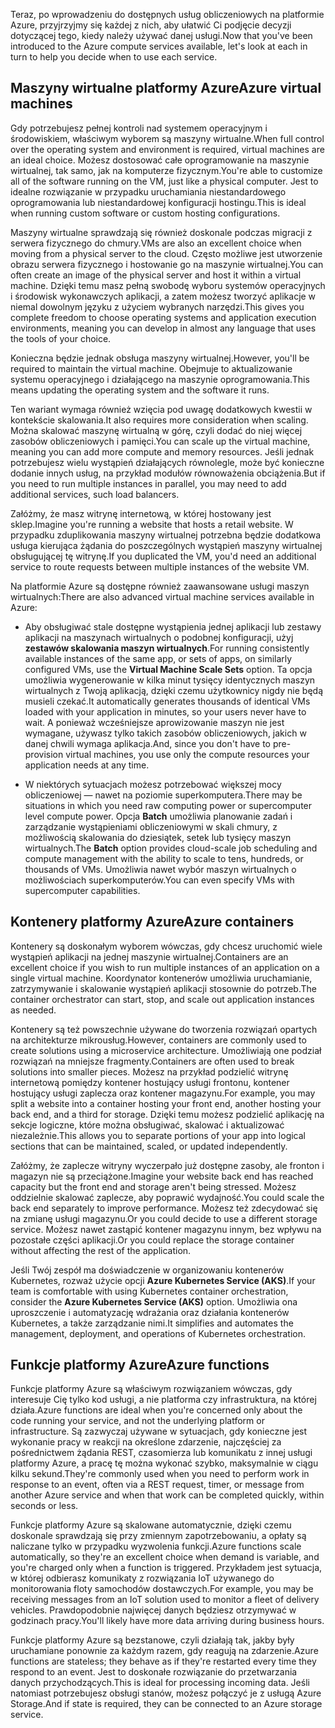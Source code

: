 <span data-ttu-id="c4604-101">Teraz, po wprowadzeniu do dostępnych usług obliczeniowych na platformie Azure, przyjrzyjmy się każdej z nich, aby ułatwić Ci podjęcie decyzji dotyczącej tego, kiedy należy używać danej usługi.</span><span class="sxs-lookup"><span data-stu-id="c4604-101">Now that you've been introduced to the Azure compute services available, let's look at each in turn to help you decide when to use each service.</span></span>

## <a name="azure-virtual-machines"></a><span data-ttu-id="c4604-102">Maszyny wirtualne platformy Azure</span><span class="sxs-lookup"><span data-stu-id="c4604-102">Azure virtual machines</span></span>

<span data-ttu-id="c4604-103">Gdy potrzebujesz pełnej kontroli nad systemem operacyjnym i środowiskiem, właściwym wyborem są maszyny wirtualne.</span><span class="sxs-lookup"><span data-stu-id="c4604-103">When full control over the operating system and environment is required, virtual machines are an ideal choice.</span></span> <span data-ttu-id="c4604-104">Możesz dostosować całe oprogramowanie na maszynie wirtualnej, tak samo, jak na komputerze fizycznym.</span><span class="sxs-lookup"><span data-stu-id="c4604-104">You're able to customize all of the software running on the VM, just like a physical computer.</span></span> <span data-ttu-id="c4604-105">Jest to idealne rozwiązanie w przypadku uruchamiania niestandardowego oprogramowania lub niestandardowej konfiguracji hostingu.</span><span class="sxs-lookup"><span data-stu-id="c4604-105">This is ideal when running custom software or custom hosting configurations.</span></span>

<span data-ttu-id="c4604-106">Maszyny wirtualne sprawdzają się również doskonale podczas migracji z serwera fizycznego do chmury.</span><span class="sxs-lookup"><span data-stu-id="c4604-106">VMs are also an excellent choice when moving from a physical server to the cloud.</span></span> <span data-ttu-id="c4604-107">Często możliwe jest utworzenie obrazu serwera fizycznego i hostowanie go na maszynie wirtualnej.</span><span class="sxs-lookup"><span data-stu-id="c4604-107">You can often create an image of the physical server and host it within a virtual machine.</span></span> <span data-ttu-id="c4604-108">Dzięki temu masz pełną swobodę wyboru systemów operacyjnych i środowisk wykonawczych aplikacji, a zatem możesz tworzyć aplikacje w niemal dowolnym języku z użyciem wybranych narzędzi.</span><span class="sxs-lookup"><span data-stu-id="c4604-108">This gives you complete freedom to choose operating systems and application execution environments, meaning you can develop in almost any language that uses the tools of your choice.</span></span>

<span data-ttu-id="c4604-109">Konieczna będzie jednak obsługa maszyny wirtualnej.</span><span class="sxs-lookup"><span data-stu-id="c4604-109">However, you'll be required to maintain the virtual machine.</span></span> <span data-ttu-id="c4604-110">Obejmuje to aktualizowanie systemu operacyjnego i działającego na maszynie oprogramowania.</span><span class="sxs-lookup"><span data-stu-id="c4604-110">This means updating the operating system and the software it runs.</span></span> 

<span data-ttu-id="c4604-111">Ten wariant wymaga również wzięcia pod uwagę dodatkowych kwestii w kontekście skalowania.</span><span class="sxs-lookup"><span data-stu-id="c4604-111">It also requires more consideration when scaling.</span></span> <span data-ttu-id="c4604-112">Można skalować maszynę wirtualną w górę, czyli dodać do niej więcej zasobów obliczeniowych i pamięci.</span><span class="sxs-lookup"><span data-stu-id="c4604-112">You can scale up the virtual machine, meaning you can add more compute and memory resources.</span></span> <span data-ttu-id="c4604-113">Jeśli jednak potrzebujesz wielu wystąpień działających równolegle, może być konieczne dodanie innych usług, na przykład modułów równoważenia obciążenia.</span><span class="sxs-lookup"><span data-stu-id="c4604-113">But if you need to run multiple instances in parallel, you may need to add additional services, such load balancers.</span></span>

<span data-ttu-id="c4604-114">Załóżmy, że masz witrynę internetową, w której hostowany jest sklep.</span><span class="sxs-lookup"><span data-stu-id="c4604-114">Imagine you're running a website that hosts a retail website.</span></span> <span data-ttu-id="c4604-115">W przypadku zduplikowania maszyny wirtualnej potrzebna będzie dodatkowa usługa kierująca żądania do poszczególnych wystąpień maszyny wirtualnej obsługującej tę witrynę.</span><span class="sxs-lookup"><span data-stu-id="c4604-115">If you duplicated the VM, you'd need an additional service to route requests between multiple instances of the website VM.</span></span>

<span data-ttu-id="c4604-116">Na platformie Azure są dostępne również zaawansowane usługi maszyn wirtualnych:</span><span class="sxs-lookup"><span data-stu-id="c4604-116">There are also advanced virtual machine services available in Azure:</span></span>

* <span data-ttu-id="c4604-117">Aby obsługiwać stale dostępne wystąpienia jednej aplikacji lub zestawy aplikacji na maszynach wirtualnych o podobnej konfiguracji, użyj **zestawów skalowania maszyn wirtualnych**.</span><span class="sxs-lookup"><span data-stu-id="c4604-117">For running consistently available instances of the same app, or sets of apps, on similarly configured VMs, use the **Virtual Machine Scale Sets** option.</span></span> <span data-ttu-id="c4604-118">Ta opcja umożliwia wygenerowanie w kilka minut tysięcy identycznych maszyn wirtualnych z Twoją aplikacją, dzięki czemu użytkownicy nigdy nie będą musieli czekać.</span><span class="sxs-lookup"><span data-stu-id="c4604-118">It automatically generates thousands of identical VMs loaded with your application in minutes, so your users never have to wait.</span></span> <span data-ttu-id="c4604-119">A ponieważ wcześniejsze aprowizowanie maszyn nie jest wymagane, używasz tylko takich zasobów obliczeniowych, jakich w danej chwili wymaga aplikacja.</span><span class="sxs-lookup"><span data-stu-id="c4604-119">And, since you don't have to pre-provision virtual machines, you use only the compute resources your application needs at any time.</span></span>

* <span data-ttu-id="c4604-120">W niektórych sytuacjach możesz potrzebować większej mocy obliczeniowej — nawet na poziomie superkomputera.</span><span class="sxs-lookup"><span data-stu-id="c4604-120">There may be situations in which you need raw computing power or supercomputer level compute power.</span></span> <span data-ttu-id="c4604-121">Opcja **Batch** umożliwia planowanie zadań i zarządzanie wystąpieniami obliczeniowymi w skali chmury, z możliwością skalowania do dziesiątek, setek lub tysięcy maszyn wirtualnych.</span><span class="sxs-lookup"><span data-stu-id="c4604-121">The **Batch** option provides cloud-scale job scheduling and compute management with the ability to scale to tens, hundreds, or thousands of VMs.</span></span> <span data-ttu-id="c4604-122">Umożliwia nawet wybór maszyn wirtualnych o możliwościach superkomputerów.</span><span class="sxs-lookup"><span data-stu-id="c4604-122">You can even specify VMs with supercomputer capabilities.</span></span>

## <a name="azure-containers"></a><span data-ttu-id="c4604-123">Kontenery platformy Azure</span><span class="sxs-lookup"><span data-stu-id="c4604-123">Azure containers</span></span>

<span data-ttu-id="c4604-124">Kontenery są doskonałym wyborem wówczas, gdy chcesz uruchomić wiele wystąpień aplikacji na jednej maszynie wirtualnej.</span><span class="sxs-lookup"><span data-stu-id="c4604-124">Containers are an excellent choice if you wish to run multiple instances of an application on a single virtual machine.</span></span> <span data-ttu-id="c4604-125">Koordynator kontenerów umożliwia uruchamianie, zatrzymywanie i skalowanie wystąpień aplikacji stosownie do potrzeb.</span><span class="sxs-lookup"><span data-stu-id="c4604-125">The container orchestrator can start, stop, and scale out application instances as needed.</span></span>

<span data-ttu-id="c4604-126">Kontenery są też powszechnie używane do tworzenia rozwiązań opartych na architekturze mikrousług.</span><span class="sxs-lookup"><span data-stu-id="c4604-126">However, containers are commonly used to create solutions using a microservice architecture.</span></span> <span data-ttu-id="c4604-127">Umożliwiają one podział rozwiązań na mniejsze fragmenty.</span><span class="sxs-lookup"><span data-stu-id="c4604-127">Containers are often used to break solutions into smaller pieces.</span></span> <span data-ttu-id="c4604-128">Możesz na przykład podzielić witrynę internetową pomiędzy kontener hostujący usługi frontonu, kontener hostujący usługi zaplecza oraz kontener magazynu.</span><span class="sxs-lookup"><span data-stu-id="c4604-128">For example, you may split a website into a container hosting your front end, another hosting your back end, and a third for storage.</span></span> <span data-ttu-id="c4604-129">Dzięki temu możesz podzielić aplikację na sekcje logiczne, które można obsługiwać, skalować i aktualizować niezależnie.</span><span class="sxs-lookup"><span data-stu-id="c4604-129">This allows you to separate portions of your app into logical sections that can be maintained, scaled, or updated independently.</span></span>

<span data-ttu-id="c4604-130">Załóżmy, że zaplecze witryny wyczerpało już dostępne zasoby, ale fronton i magazyn nie są przeciążone.</span><span class="sxs-lookup"><span data-stu-id="c4604-130">Imagine your website back end has reached capacity but the front end and storage aren't being stressed.</span></span> <span data-ttu-id="c4604-131">Możesz oddzielnie skalować zaplecze, aby poprawić wydajność.</span><span class="sxs-lookup"><span data-stu-id="c4604-131">You could scale the back end separately to improve performance.</span></span> <span data-ttu-id="c4604-132">Możesz też zdecydować się na zmianę usługi magazynu.</span><span class="sxs-lookup"><span data-stu-id="c4604-132">Or you could decide to use a different storage service.</span></span> <span data-ttu-id="c4604-133">Możesz nawet zastąpić kontener magazynu innym, bez wpływu na pozostałe części aplikacji.</span><span class="sxs-lookup"><span data-stu-id="c4604-133">Or you could replace the storage container without affecting the rest of the application.</span></span>

 <span data-ttu-id="c4604-134">Jeśli Twój zespół ma doświadczenie w organizowaniu kontenerów Kubernetes, rozważ użycie opcji **Azure Kubernetes Service (AKS)**.</span><span class="sxs-lookup"><span data-stu-id="c4604-134">If your team is comfortable with using Kubernetes container orchestration, consider the **Azure Kubernetes Service (AKS)** option.</span></span> <span data-ttu-id="c4604-135">Umożliwia ona uproszczenie i automatyzację wdrażania oraz działania kontenerów Kubernetes, a także zarządzanie nimi.</span><span class="sxs-lookup"><span data-stu-id="c4604-135">It simplifies and automates the management, deployment, and operations of Kubernetes orchestration.</span></span>

## <a name="azure-functions"></a><span data-ttu-id="c4604-136">Funkcje platformy Azure</span><span class="sxs-lookup"><span data-stu-id="c4604-136">Azure functions</span></span>

<span data-ttu-id="c4604-137">Funkcje platformy Azure są właściwym rozwiązaniem wówczas, gdy interesuje Cię tylko kod usługi, a nie platforma czy infrastruktura, na której działa.</span><span class="sxs-lookup"><span data-stu-id="c4604-137">Azure functions are ideal when you're concerned only about the code running your service, and not the underlying platform or infrastructure.</span></span> <span data-ttu-id="c4604-138">Są zazwyczaj używane w sytuacjach, gdy konieczne jest wykonanie pracy w reakcji na określone zdarzenie, najczęściej za pośrednictwem żądania REST, czasomierza lub komunikatu z innej usługi platformy Azure, a pracę tę można wykonać szybko, maksymalnie w ciągu kilku sekund.</span><span class="sxs-lookup"><span data-stu-id="c4604-138">They're commonly used when you need to perform work in response to an event, often via a REST request, timer, or message from another Azure service and when that work can be completed quickly, within seconds or less.</span></span>

<span data-ttu-id="c4604-139">Funkcje platformy Azure są skalowane automatycznie, dzięki czemu doskonale sprawdzają się przy zmiennym zapotrzebowaniu, a opłaty są naliczane tylko w przypadku wyzwolenia funkcji.</span><span class="sxs-lookup"><span data-stu-id="c4604-139">Azure functions scale automatically, so they're an excellent choice when demand is variable, and you're charged only when a function is triggered.</span></span> <span data-ttu-id="c4604-140">Przykładem jest sytuacja, w której odbierasz komunikaty z rozwiązania IoT używanego do monitorowania floty samochodów dostawczych.</span><span class="sxs-lookup"><span data-stu-id="c4604-140">For example, you may be receiving messages from an IoT solution used to monitor a fleet of delivery vehicles.</span></span> <span data-ttu-id="c4604-141">Prawdopodobnie najwięcej danych będziesz otrzymywać w godzinach pracy.</span><span class="sxs-lookup"><span data-stu-id="c4604-141">You'll likely have more data arriving during business hours.</span></span>

<span data-ttu-id="c4604-142">Funkcje platformy Azure są bezstanowe, czyli działają tak, jakby były uruchamiane ponownie za każdym razem, gdy reagują na zdarzenie.</span><span class="sxs-lookup"><span data-stu-id="c4604-142">Azure functions are stateless; they behave as if they're restarted every time they respond to an event.</span></span> <span data-ttu-id="c4604-143">Jest to doskonałe rozwiązanie do przetwarzania danych przychodzących.</span><span class="sxs-lookup"><span data-stu-id="c4604-143">This is ideal for processing incoming data.</span></span> <span data-ttu-id="c4604-144">Jeśli natomiast potrzebujesz obsługi stanów, możesz połączyć je z usługą Azure Storage.</span><span class="sxs-lookup"><span data-stu-id="c4604-144">And if state is required, they can be connected to an Azure storage service.</span></span>
